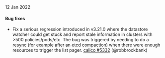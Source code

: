 12 Jan 2022

#### Bug fixes

 - Fix a serious regression introduced in v3.21.0 where the datastore watcher could get stuck and report stale information in clusters with >500 policies/pods/etc.  The bug was triggered by needing to do a resync (for example after an etcd compaction) when there were enough resources to trigger the list pager. [calico #5332](https://github.com/projectcalico/calico/pull/5332) (@robbrockbank)

